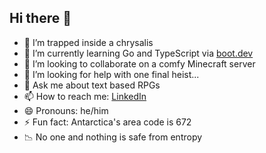 ## Hi there 👋

- 🦋 I’m trapped inside a chrysalis
- 🐹 I’m currently learning Go and TypeScript via [boot.dev](https://boot.dev)
- 👯 I’m looking to collaborate on a comfy Minecraft server
- 🤔 I’m looking for help with one final heist...
- 💬 Ask me about text based RPGs
- 📫 How to reach me: [LinkedIn](https://www.linkedin.com/in/brody-kwiatkowski/)
- 😄 Pronouns: he/him
- ⚡ Fun fact: Antarctica's area code is 672
- 📉 No one and nothing is safe from entropy
  
<!--
**Brodingo/brodingo** is a ✨ _special_ ✨ repository because its `README.md` (this file) appears on your GitHub profile.

Here are some ideas to get you started:

- 🔭 I’m currently working on ... 
- 🌱 I’m currently learning ...
- 👯 I’m looking to collaborate on ...
- 🤔 I’m looking for help with ...
- 💬 Ask me about ...
- 📫 How to reach me: ...
- 😄 Pronouns: ...
- ⚡ Fun fact: ...
-->
